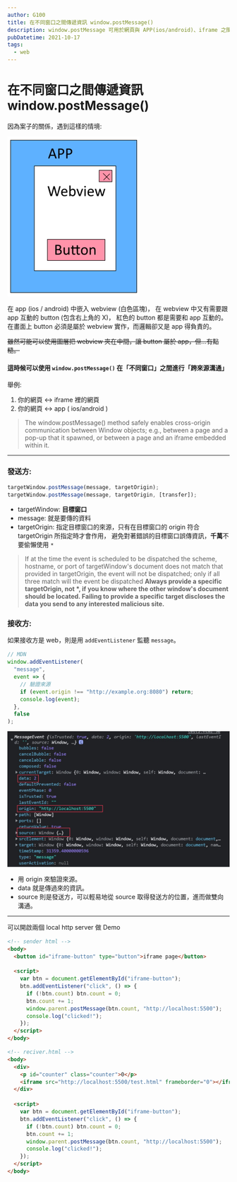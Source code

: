 ```yaml
---
author: G100
title: 在不同窗口之間傳遞資訊 window.postMessage()
description: window.postMessage 可用於網頁與 APP(ios/android)、iframe 之間的溝通。
pubDatetime: 2021-10-17
tags:
  - web
---
```


# 在不同窗口之間傳遞資訊 window.postMessage()

因為案子的關係，遇到這樣的情境:

![情境示意圖](./images/01.jpg)

在 app (ios / android) 中嵌入 webview (白色區塊)，
在 webview 中又有需要跟 app 互動的 button (包含右上角的 X)，
紅色的 button 都是需要和 app 互動的。
在畫面上 button 必須是屬於 webview 實作，而邏輯卻又是 app 得負責的。

~~雖然可能可以使用圖層把 webview 夾在中間，讓 button 屬於 app，但...有點糙。~~

#### 這時候可以使用 `window.postMessage()` 在「不同窗口」之間進行「跨來源溝通」

舉例:

1. 你的網頁 <-> iframe 裡的網頁
1. 你的網頁 <-> app ( ios/android )

> The window.postMessage() method safely enables cross-origin communication between Window objects;
> e.g., between a page and a pop-up that it spawned, or between a page and an iframe embedded within it.

---

### 發送方:

```javascript
targetWindow.postMessage(message, targetOrigin);
targetWindow.postMessage(message, targetOrigin, [transfer]);
```

- targetWindow: **目標窗口**
- message: 就是要傳的資料
- targetOrigin: 指定目標窗口的來源，只有在目標窗口的 origin 符合 targetOrigin 所指定時才會作用，
  避免對著錯誤的目標窗口誤傳資訊，**千萬**不要偷懶使用 `*`

> If at the time the event is scheduled to be dispatched the scheme, hostname, or port of targetWindow's document does not match that provided in targetOrigin,
> the event will not be dispatched; only if all three match will the event be dispatched
> **Always provide a specific targetOrigin, not \*, if you know where the other window's document should be located. Failing to provide a specific target discloses the data you send to any interested malicious site.**

### 接收方:

如果接收方是 web，則是用 `addEventListener` 監聽 `message`。

```javascript
// MDN
window.addEventListener(
  "message",
  event => {
    // 驗證來源
    if (event.origin !== "http://example.org:8080") return;
    console.log(event);
  },
  false
);
```

![messageEventObject](./images/01-event.jpg)

- 用 origin 來驗證來源。
- data 就是傳過來的資訊。
- source 則是發送方，可以輕易地從 source 取得發送方的位置，進而做雙向溝通。

---

可以開啟兩個 local http server 做 Demo

```html
<!-- sender html -->
<body>
  <button id="iframe-button" type="button">iframe page</button>

  <script>
    var btn = document.getElementById("iframe-button");
    btn.addEventListener("click", () => {
      if (!btn.count) btn.count = 0;
      btn.count += 1;
      window.parent.postMessage(btn.count, "http://localhost:5500");
      console.log("clicked!");
    });
  </script>
</body>
```

```html
<!-- reciver.html -->
<body>
  <div>
    <p id="counter" class="counter">0</p>
    <iframe src="http://localhost:5500/test.html" frameborder="0"></iframe>
  </div>

  <script>
    var btn = document.getElementById("iframe-button");
    btn.addEventListener("click", () => {
      if (!btn.count) btn.count = 0;
      btn.count += 1;
      window.parent.postMessage(btn.count, "http://localhost:5500");
      console.log("clicked!");
    });
  </script>
</body>
```
